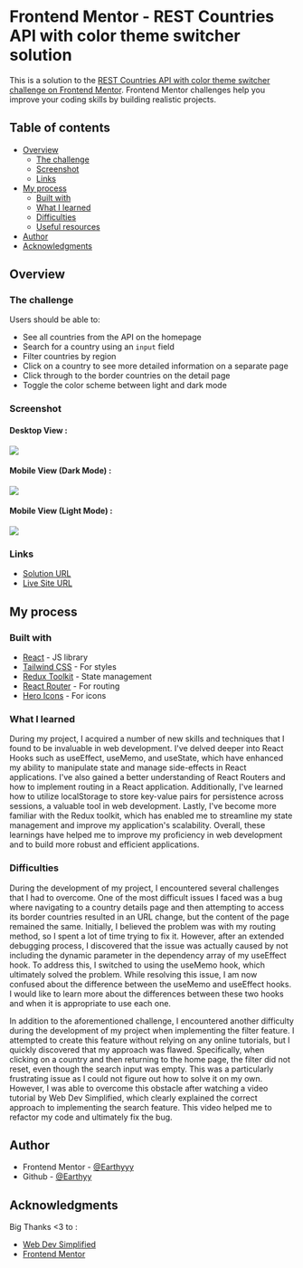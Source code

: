 # Frontend Mentor - REST Countries API with color theme switcher solution

This is a solution to the [REST Countries API with color theme switcher challenge on Frontend Mentor](https://www.frontendmentor.io/challenges/rest-countries-api-with-color-theme-switcher-5cacc469fec04111f7b848ca). Frontend Mentor challenges help you improve your coding skills by building realistic projects. 

## Table of contents

- [Overview](#overview)
  - [The challenge](#the-challenge)
  - [Screenshot](#screenshot)
  - [Links](#links)
- [My process](#my-process)
  - [Built with](#built-with)
  - [What I learned](#what-i-learned)
  - [Difficulties](#difficulties)
  - [Useful resources](#useful-resources)
- [Author](#author)
- [Acknowledgments](#acknowledgments)


## Overview

### The challenge

Users should be able to:

- See all countries from the API on the homepage
- Search for a country using an `input` field
- Filter countries by region
- Click on a country to see more detailed information on a separate page
- Click through to the border countries on the detail page
- Toggle the color scheme between light and dark mode 

### Screenshot

#### Desktop View :
![](./desktop-view.png)

#### Mobile View (Dark Mode) :
![](./mobile-view.png)

#### Mobile View (Light Mode) :
![](./mobile-view-light.png)


### Links

- [Solution URL](https://your-solution-url.com)
- [Live Site URL](https://your-live-site-url.com)

## My process

### Built with

- [React](https://reactjs.org/) - JS library
- [Tailwind CSS](https://tailwindcss.com/) - For styles
- [Redux Toolkit](https://redux-toolkit.js.org/) - State management
- [React Router](https://reactrouter.com/) - For routing
- [Hero Icons](https://heroicons.com/) - For icons

### What I learned

During my project, I acquired a number of new skills and techniques that I found to be invaluable in web development.  I've delved deeper into React Hooks such as useEffect, useMemo, and useState, which have enhanced my ability to manipulate state and manage side-effects in React applications. I've also gained a better understanding of React Routers and how to implement routing in a React application. Additionally, I've learned how to utilize localStorage to store key-value pairs for persistence across sessions, a valuable tool in web development. Lastly, I've become more familiar with the Redux toolkit, which has enabled me to streamline my state management and improve my application's scalability. Overall, these learnings have helped me to improve my proficiency in web development and to build more robust and efficient applications.

### Difficulties

During the development of my project, I encountered several challenges that I had to overcome. One of the most difficult issues I faced was a bug where navigating to a country details page and then attempting to access its border countries resulted in an URL change, but the content of the page remained the same. Initially, I believed the problem was with my routing method, so I spent a lot of time trying to fix it. However, after an extended debugging process, I discovered that the issue was actually caused by not including the dynamic parameter in the dependency array of my useEffect hook. To address this, I switched to using the useMemo hook, which ultimately solved the problem. While resolving this issue, I am now confused about the difference between the useMemo and useEffect hooks. I would like to learn more about the differences between these two hooks and when it is appropriate to use each one.

In addition to the aforementioned challenge, I encountered another difficulty during the development of my project when implementing the filter feature. I attempted to create this feature without relying on any online tutorials, but I quickly discovered that my approach was flawed. Specifically, when clicking on a country and then returning to the home page, the filter did not reset, even though the search input was empty. This was a particularly frustrating issue as I could not figure out how to solve it on my own. However, I was able to overcome this obstacle after watching a video tutorial by Web Dev Simplified, which clearly explained the correct approach to implementing the search feature. This video helped me to refactor my code and ultimately fix the bug.

## Author


- Frontend Mentor - [@Earthyyy](https://www.frontendmentor.io/profile/Earthyyy)
- Github - [@Earthyy](https://github.com/Earthyyy)



## Acknowledgments

Big Thanks <3 to :

* [Web Dev Simplified](https://www.youtube.com/channel/UCFbNIlppjAuEX4znoulh0Cw)
* [Frontend Mentor](https://www.frontendmentor.io/)
